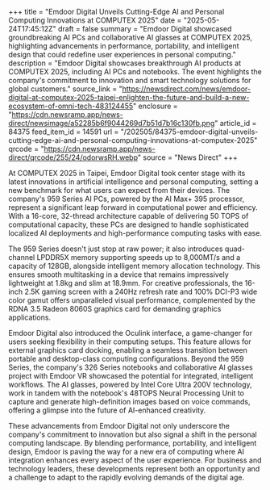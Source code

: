 +++
title = "Emdoor Digital Unveils Cutting-Edge AI and Personal Computing Innovations at COMPUTEX 2025"
date = "2025-05-24T17:45:12Z"
draft = false
summary = "Emdoor Digital showcased groundbreaking AI PCs and collaborative AI glasses at COMPUTEX 2025, highlighting advancements in performance, portability, and intelligent design that could redefine user experiences in personal computing."
description = "Emdoor Digital showcases breakthrough AI products at COMPUTEX 2025, including AI PCs and notebooks. The event highlights the company's commitment to innovation and smart technology solutions for global customers."
source_link = "https://newsdirect.com/news/emdoor-digital-at-computex-2025-taipei-enlighten-the-future-and-build-a-new-ecosystem-of-omni-tech-483124455"
enclosure = "https://cdn.newsramp.app/news-direct/newsimage/a52285b6f9044269d7b51d7b16c130fb.png"
article_id = 84375
feed_item_id = 14591
url = "/202505/84375-emdoor-digital-unveils-cutting-edge-ai-and-personal-computing-innovations-at-computex-2025"
qrcode = "https://cdn.newsramp.app/news-direct/qrcode/255/24/odorwsRH.webp"
source = "News Direct"
+++

<p>At COMPUTEX 2025 in Taipei, Emdoor Digital took center stage with its latest innovations in artificial intelligence and personal computing, setting a new benchmark for what users can expect from their devices. The company's 959 Series AI PCs, powered by the AI Max+ 395 processor, represent a significant leap forward in computational power and efficiency. With a 16-core, 32-thread architecture capable of delivering 50 TOPS of computational capacity, these PCs are designed to handle sophisticated localized AI deployments and high-performance computing tasks with ease.</p><p>The 959 Series doesn't just stop at raw power; it also introduces quad-channel LPDDR5X memory supporting speeds up to 8,000MT/s and a capacity of 128GB, alongside intelligent memory allocation technology. This ensures smooth multitasking in a device that remains impressively lightweight at 1.8kg and slim at 18.9mm. For creative professionals, the 16-inch 2.5K gaming screen with a 240Hz refresh rate and 100% DCI-P3 wide color gamut offers unparalleled visual performance, complemented by the RDNA 3.5 Radeon 8060S graphics card for demanding graphics applications.</p><p>Emdoor Digital also introduced the Oculink interface, a game-changer for users seeking flexibility in their computing setups. This feature allows for external graphics card docking, enabling a seamless transition between portable and desktop-class computing configurations. Beyond the 959 Series, the company's 326 Series notebooks and collaborative AI glasses project with Emdoor VR showcased the potential for integrated, intelligent workflows. The AI glasses, powered by Intel Core Ultra 200V technology, work in tandem with the notebook's 48TOPS Neural Processing Unit to capture and generate high-definition images based on voice commands, offering a glimpse into the future of AI-enhanced creativity.</p><p>These advancements from Emdoor Digital not only underscore the company's commitment to innovation but also signal a shift in the personal computing landscape. By blending performance, portability, and intelligent design, Emdoor is paving the way for a new era of computing where AI integration enhances every aspect of the user experience. For business and technology leaders, these developments represent both an opportunity and a challenge to adapt to the rapidly evolving demands of the digital age.</p>